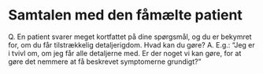 # Samtalen med den fåmælte patient

Q. En patient svarer meget kortfattet på dine spørgsmål, og du er bekymret for, om du får tilstrækkelig detaljerigdom. Hvad kan du gøre?
A. E.g.: “Jeg er i tvivl om, om jeg får alle detaljerne med. Er der noget vi kan gøre, for at gøre det nemmere at få beskrevet symptomerne grundigt?”



<!-- #anki/tag/med/gp #anki/deck/Medicine #anki/tag/med/Communication -->

<!-- {BearID:4D72FBC4-AB02-4F7D-9B1A-C4DCA5CAF0A8-21842-000032A0B1218EDD} -->
